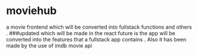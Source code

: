 # moviehub
a movie frontend which will be converted into fullstack  functions and others . 
###updated which will be made in the react future is the app will be converted into the features that a fullstack app contains . 
Also it has been made by the use of imdb movie api 
